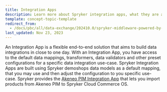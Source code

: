 ```yaml
---
title: Integration Apps
description: Learn more about Spryker integration apps, what they are and how you can use them in your Spryker projects.
template: concept-topic-template
redirect_from:
  - /docs/pbc/all/data-exchange/202410.0/spryker-middleware-powered-by-alumio/integration-apps/integration-apps.html
last_updated: Nov 23, 2023
---
```


An Integration App is a flexible end-to-end solution that aims to build data integrations in close to one day. With an Integration App, you have access to the default data mappings, transformers, data validators and other preset configurations for a specific data integration use-case.
Spryker Integration Apps are built using Spryker demoshops data models as a default mapping, that you may use and then adjust the configuration to you specific use-case.
Spryker provides the [Akeneo PIM Integration App](/docs/pbc/all/data-exchange/{{page.version}}/spryker-middleware-powered-by-alumio/integration-apps/akeneo-pim-integration-app/akeneo-pim-integration-app.html) that lets you import products from Akeneo PIM to Spryker Cloud Commerce OS.

